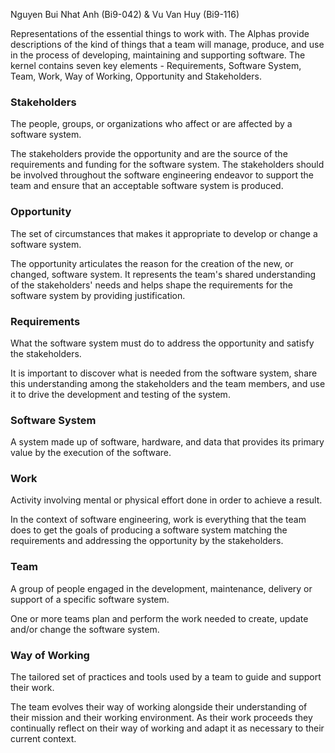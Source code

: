 Nguyen Bui Nhat Anh (Bi9-042) & Vu Van Huy (Bi9-116)

Representations of the essential things to work with. The Alphas provide descriptions of the kind of things that a team will manage, produce, and use in the process of developing, maintaining and supporting software.
The kernel contains seven key elements - Requirements, Software System, Team, Work, Way of Working, Opportunity and Stakeholders.

### Stakeholders
The people, groups, or organizations who affect or are affected by a software system.

The stakeholders provide the opportunity and are the source of the requirements and funding for the software system. The stakeholders should be involved throughout the software engineering endeavor to support the team and ensure that an acceptable software system is produced.

### Opportunity
The set of circumstances that makes it appropriate to develop or change a software system.

The opportunity articulates the reason for the creation of the new, or changed, software system. It represents the team's shared understanding of the stakeholders' needs and helps shape the requirements for the software system by providing justification.

### Requirements
What the software system must do to address the opportunity and satisfy the stakeholders.

It is important to discover what is needed from the software system, share this understanding among the stakeholders and the team members, and use it to drive the development and testing of the system.

### Software System
A system made up of software, hardware, and data that provides its primary value by the execution of the software.

### Work 
Activity involving mental or physical effort done in order to achieve a result.

In the context of software engineering, work is everything that the team does to get the goals of producing a software system matching the requirements and addressing the opportunity by the stakeholders.

### Team
A group of people engaged in the development, maintenance, delivery or support of a specific software system.

One or more teams plan and perform the work needed to create, update and/or change the software system.

### Way of Working 
The tailored set of practices and tools used by a team to guide and support their work.

The team evolves their way of working alongside their understanding of their mission and their working environment. As their work proceeds they continually reflect on their way of working and adapt it as necessary to their current context.
